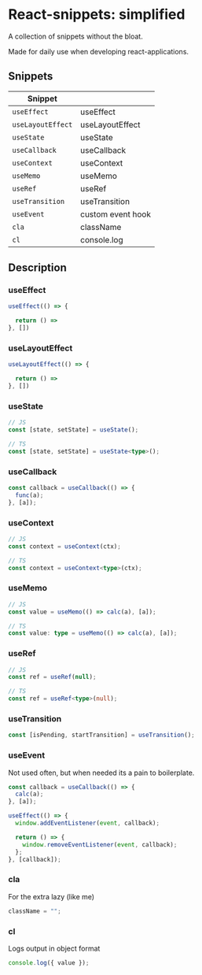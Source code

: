 # React-snippets: simplified

A collection of snippets without the bloat.

Made for daily use when developing react-applications.

## Snippets

| Snippet           |                   |
| ----------------- | ----------------- |
| `useEffect`       | useEffect         |
| `useLayoutEffect` | useLayoutEffect   |
| `useState`        | useState          |
| `useCallback`     | useCallback       |
| `useContext`      | useContext        |
| `useMemo`         | useMemo           |
| `useRef`          | useRef            |
| `useTransition`   | useTransition     |
| `useEvent`        | custom event hook |
| `cla`             | className         |
| `cl`              | console.log       |

## Description

### **useEffect**

```javascript
useEffect(() => {

  return () =>
}, [])
```

### **useLayoutEffect**

```javascript
useLayoutEffect(() => {

  return () =>
}, [])
```

### **useState**

```typescript
// JS
const [state, setState] = useState();

// TS
const [state, setState] = useState<type>();
```

### **useCallback**

```javascript
const callback = useCallback(() => {
  func(a);
}, [a]);
```

### **useContext**

```typescript
// JS
const context = useContext(ctx);

// TS
const context = useContext<type>(ctx);
```

### **useMemo**

```typescript
// JS
const value = useMemo(() => calc(a), [a]);

// TS
const value: type = useMemo(() => calc(a), [a]);
```

### **useRef**

```typescript
// JS
const ref = useRef(null);

// TS
const ref = useRef<type>(null);
```

### **useTransition**

```javascript
const [isPending, startTransition] = useTransition();
```

### **useEvent**

Not used often, but when needed its a pain to boilerplate.

```typescript
const callback = useCallback(() => {
  calc(a);
}, [a]);

useEffect(() => {
  window.addEventListener(event, callback);

  return () => {
    window.removeEventListener(event, callback);
  };
}, [callback]);
```

### **cla**

For the extra lazy (like me)

```javascript
className = "";
```

### **cl**

Logs output in object format

```javascript
console.log({ value });
```
